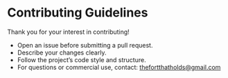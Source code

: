 # Contributing Guidelines

Thank you for your interest in contributing!

- Open an issue before submitting a pull request.
- Describe your changes clearly.
- Follow the project’s code style and structure.
- For questions or commercial use, contact: thefortthatholds@gmail.com
